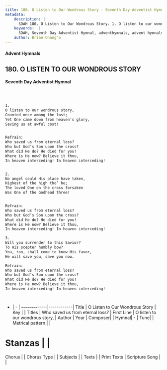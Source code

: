 ```yaml
---
title: 180. O Listen to Our Wondrous Story - Seventh Day Adventist Hymnal
metadata:
    description: |
      SDAH 180. O Listen to Our Wondrous Story. 1. O listen to our wondrous story, Counted once among the lost; Yet One came down from heaven’s glory, Saving us at awful cost! 
    keywords:  |
      SDAH, Seventh Day Adventist Hymnal, adventhymnals, advent hymnals, O Listen to Our Wondrous Story, O listen to our wondrous story, ,Who saved us from eternal loss?
    author: Brian Onang'o
---
```


#### Advent Hymnals
## 180. O LISTEN TO OUR WONDROUS STORY
#### Seventh Day Adventist Hymnal

```txt



1.
O listen to our wondrous story,
Counted once among the lost;
Yet One came down from heaven’s glory,
Saving us at awful cost!


Refrain:
Who saved us from eternal loss?
Who but God’s Son upon the cross?
What did He do? He died for you!
Where is He now? Believe it thou,
In heaven interceding! In heaven interceding!


2.
No angel could His place have taken,
Highest of the high tho’ he;
The loved One on the cross forsaken
Was One of the Godhead three!


Refrain:
Who saved us from eternal loss?
Who but God’s Son upon the cross?
What did He do? He died for you!
Where is He now? Believe it thou,
In heaven interceding! In heaven interceding!

3.
Will you surrender to this Savior?
To His scepter humbly bow?
You, too, shall come to know His favor,
He will save you, save you now.

Refrain:
Who saved us from eternal loss?
Who but God’s Son upon the cross?
What did He do? He died for you!
Where is He now? Believe it thou,
In heaven interceding! In heaven interceding!




```

- |   -  |
-------------|------------|
Title | O Listen to Our Wondrous Story |
Key |  |
Titles | Who saved us from eternal loss? |
First Line | O listen to our wondrous story, |
Author | 
Year | 
Composer|  |
Hymnal|  - |
Tune|  |
Metrical pattern | |
# Stanzas |  |
Chorus |  |
Chorus Type |  |
Subjects |  |
Texts |  |
Print Texts | 
Scripture Song |  |
  
